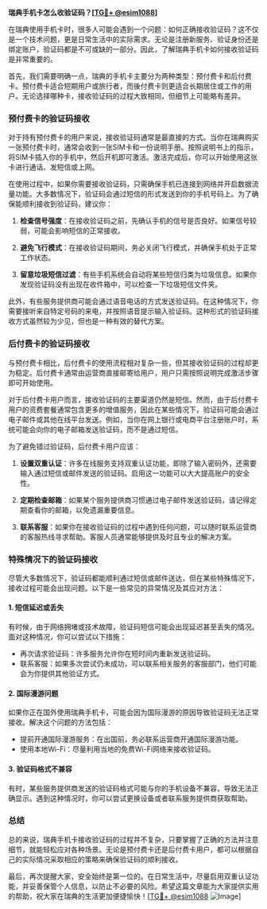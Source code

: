 **瑞典手机卡怎么收验证码？[[TG💪+ @esim1088](https://t.me/s/esim1088)]**

在瑞典使用手机卡时，很多人可能会遇到一个问题：如何正确接收验证码？这不仅是一个技术问题，更是日常生活中的实际需求。无论是注册新服务、验证身份还是绑定账户，验证码都是不可或缺的一部分。因此，了解瑞典手机卡如何接收验证码是非常重要的。

首先，我们需要明确一点，瑞典的手机卡主要分为两种类型：预付费卡和后付费卡。预付费卡适合短期用户或旅行者，而後付费卡则更适合长期居住或工作的用户。无论选择哪种卡，接收验证码的过程大致相同，但细节上可能略有差异。

### **预付费卡的验证码接收**

对于持有预付费卡的用户来说，接收验证码通常是最直接的方式。当你在瑞典购买一张预付费卡时，通常会收到一张SIM卡和一份说明手册。按照说明书上的指示，将SIM卡插入你的手机中，然后开机即可激活。激活完成后，你可以开始使用这张卡进行通话、发短信或上网。

在使用过程中，如果你需要接收验证码，只需确保手机已连接到网络并开启数据流量功能。大多数情况下，验证码会通过短信的形式发送到你的手机号码上。为了确保能顺利接收到验证码，建议你：

1. **检查信号强度**：在接收验证码之前，先确认手机的信号是否良好。如果信号较弱，可能会影响短信的正常接收。
   
2. **避免飞行模式**：在接收验证码期间，务必关闭飞行模式，并确保手机处于正常工作状态。

3. **留意垃圾短信过滤**：有些手机系统会自动将某些短信归类为垃圾信息。如果你发现验证码没有出现在收件箱中，可以检查一下垃圾短信文件夹。

此外，有些服务提供商可能会通过语音电话的方式发送验证码。在这种情况下，你需要接听来自特定号码的来电，并按照语音提示输入验证码。这种形式的验证码接收方式虽然较为少见，但也是一种有效的替代方案。

### **后付费卡的验证码接收**

与预付费卡相比，后付费卡的使用流程相对复杂一些，但其接收验证码的过程却更为稳定。后付费卡通常由运营商直接邮寄给用户，用户只需按照说明完成激活步骤即可开始使用。

对于后付费卡用户而言，接收验证码的主要渠道仍然是短信。然而，由于后付费卡用户的资费套餐通常包含更多的增值服务，因此在某些情况下，验证码可能会通过电子邮件或其他在线平台发送。例如，当你在网上银行或电商平台注册账户时，系统可能会向你的电子邮箱发送验证码，而不是通过短信。

为了避免错过验证码，后付费卡用户应该：

1. **设置双重认证**：许多在线服务支持双重认证功能，即除了输入密码外，还需要输入通过短信或邮件发送的验证码。启用这一功能可以大大提高账户的安全性。

2. **定期检查邮箱**：如果某个服务提供商习惯通过电子邮件发送验证码，请记得定期查看你的邮箱，以免遗漏重要信息。

3. **联系客服**：如果你在接收验证码的过程中遇到任何问题，可以随时联系运营商的客服热线寻求帮助。客服人员通常能够提供及时且专业的解决方案。

### **特殊情况下的验证码接收**

尽管大多数情况下，验证码都能顺利通过短信或邮件送达，但在某些特殊情况下，接收过程可能会出现问题。以下是一些常见的异常情况及其应对方法：

#### **1. 短信延迟或丢失**
有时候，由于网络拥堵或技术故障，验证码短信可能会出现延迟甚至丢失的情况。面对这种情况，你可以尝试以下措施：

- 再次请求验证码：许多服务允许你在短时间内重新发送验证码。
- 联系客服：如果多次尝试仍未成功，可以联系相关服务的客服部门，他们可能会为你提供其他验证方式。

#### **2. 国际漫游问题**
如果你正在国外使用瑞典手机卡，可能会因为国际漫游的原因导致验证码无法正常接收。解决这个问题的方法包括：

- 提前开通国际漫游服务：在出国前，务必联系运营商开通国际漫游功能。
- 使用本地Wi-Fi：尽量利用当地的免费Wi-Fi网络来接收验证码。

#### **3. 验证码格式不兼容**
有时，某些服务提供商发送的验证码格式可能与你的手机设备不兼容，导致无法正确显示。遇到这种情况时，你可以尝试更换设备或者联系服务提供商获取帮助。

### **总结**

总的来说，瑞典手机卡接收验证码的过程并不复杂，只要掌握了正确的方法并注意细节，就能轻松应对各种场景。无论是预付费卡还是后付费卡用户，都可以根据自己的实际情况采取相应的策略来确保验证码的顺利接收。

最后，再次提醒大家，安全始终是第一位的。在日常生活中，尽量启用双重认证功能，并妥善保管个人信息，以防止不必要的风险。希望这篇文章能为大家提供实用的帮助，祝大家在瑞典的生活更加便捷愉快！[[TG💪+ @esim1088](https://t.me/s/esim1088) ![Image](https://i.postimg.cc/4NQfJmqS/Snipaste-2025-05-13-00-14-12.png)]